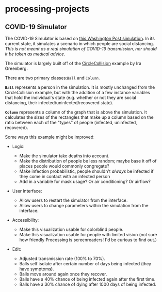# processing-projects
## COVID-19 Simulator
The COVID-19 Simulator is based on [this Washington Post simulation](https://www.washingtonpost.com/graphics/2020/world/corona-simulator/). In its current state, it simulates a scenario in which people are social distancing. *This is not meant as a real simulation of COVID-19 transmission, nor should it be taken as medical advice.*

The simulator is largely built off of the [CircleCollision](https://processing.org/examples/circlecollision.html) example by Ira Greenberg.

There are two primary classes:`Ball` and `Column`.

**`Ball`** represents a person in the simulation. It is mostly unchanged from the CircleCollision example, but with the addition of a few instance variables that hold the individual's state (e.g. whether or not they are social distancing, their infected/uninfected/recovered state). 

**`Column`** represents a column of the graph that is above the simulation. It calculates the sizes of the rectangles that make up a column based on the ratio between each of the "types" of people (infected, uninfected, recovered). 

Some ways this example might be improved:
* Logic:
  * Make the simulator take deaths into account.
  * Make the distribution of people be less random; maybe base it off of places people would commonly congregate?
  * Make infection probabilistic, people shouldn't _always_ be infected if they come in contact with an infected person
  * Add in a variable for mask usage? Or air conditioning? Or airflow?
* User interface:
  * Allow users to restart the simulator from the interface.
  * Allow users to change parameters within the simulation from the interface.
* Accessibility:
  * Make this visualization usable for colorblind people.
  * Make this visualization usable for people with limited vision (not sure how friendly Processing is screenreaders! I'd be curious to find out.)
  
 * Edit:
   * Adjusted transmission rate (100% to 70%).
   * Balls self isolate after certain number of days being infected (they have symptoms).
   * Balls move around again once they recover.
   * Balls have a 40% chance of being infected again after the first time.
   * Balls have a 30% chance of dying after 1000 days of being infected.
